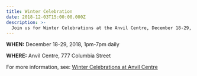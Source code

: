 ```yaml
---
title: Winter Celebration
date: 2018-12-03T15:00:00.000Z
description: >-
  Join us for Winter Celebrations at the Anvil Centre, December 18-29, 2018
---
```


**WHEN:** December 18-29, 2018, 1pm-7pm daily

**WHERE:** Anvil Centre, 777 Columbia Street
 
For more information, see: [Winter Celebrations at Anvil Centre](https://anvilcentre.com/events/winter-celebrations/)

